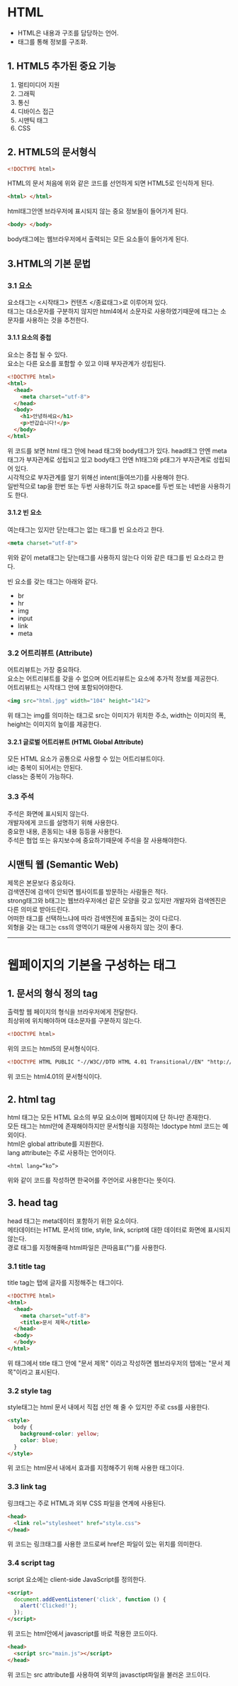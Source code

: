 # HTML
- HTML은 내용과 구조를 담당하는 언어.
- 태그를 통해 정보를 구조화.

## 1. HTML5 추가된 중요 기능
1. 멀티미디어 지원
2. 그래픽
3. 통신
4. 디바이스 접근
5. 시맨틱 태그
6. CSS

## 2. HTML5의 문서형식
```html
<!DOCTYPE html>
```
HTML의 문서 처음에 위와 같은 코드를 선언하게 되면 HTML5로 인식하게 된다.  
```html
<html> </html>
```
html태그안엔 브라우저에 표시되지 않는 중요 정보들이 들어가게 된다.
```html
<body> </body>
```
body태그에는 웹브라우저에서 출력되는 모든 요소들이 들어가게 된다.  

## 3.HTML의 기본 문법

### 3.1 요소
요소태그는 <시작태그> 컨텐츠 </종료태그>로 이루어져 있다.  
태그는 대소문자를 구분하지 않지만 html4에서 소문자로 사용하였기때문에 태그는 소문자를 사용하는 것을 추천한다.  

#### 3.1.1 요소의 중첩
요소는 중첩 될 수 있다.  
요소는 다른 요소를 포함할 수 있고 이때 부자관계가 성립된다.  
```html
<!DOCTYPE html>
<html>
  <head>
    <meta charset="utf-8">
  </head>
  <body>
    <h1>안녕하세요</h1>
    <p>반갑습니다!</p>
  </body>
</html>
```
위 코드를 보면 html 태그 안에 head 태그와 body태그가 있다. head태그 안엔 meta태그가 부자관계로 성립되고 있고 body태그 안엔 h1태그와 p태그가 부자관계로 성립되어 있다.  
시각적으로 부자관계를 알기 위해선 intent(들여쓰기)를 사용해야 한다.  
일반적으로 tap을 한번 또는 두번 사용하기도 하고 space를 두번 또는 네번을 사용하기도 한다.  

#### 3.1.2 빈 요소
여는태그는 있지만 닫는태그는 없는 태그를 빈 요소라고 한다.
```html
<meta charset="utf-8">
```
위와 같이 meta태그는 닫는태그를 사용하지 않는다 이와 같은 태그를 빈 요소라고 한다.  

빈 요소를 갖는 태그는 아래와 같다.
- br
- hr
- img
- input
- link
- meta

### 3.2 어트리뷰트 (Attribute)
어트리뷰트는 가장 중요하다.  
요소는 어트리뷰트를 갖을 수 없으며 어트리뷰트는 요소에 추가적 정보를 제공한다.  
어트리뷰트는 시작태그 안에 포함되어야한다.  
```html
<img src="html.jpg" width="104" height="142">
```
위 태그는 img를 의미하는 태그로 src는 이미지가 위치한 주소, width는 이미지의 폭, height는 이미지의 높이를 제공한다.  

#### 3.2.1 글로벌 어트리뷰트 (HTML Global Attribute)
모든 HTML 요소가 공통으로 사용할 수 있는 어트리뷰트이다.  
id는 중복이 되어서는 안된다.  
class는 중복이 가능하다.

### 3.3 주석
주석은 화면에 표시되지 않는다.  
개발자에게 코드를 설명하기 위해 사용한다.  
중요한 내용, 혼동되는 내용 등등을 사용한다.  
주석은 협업 또는 유지보수에 중요하기때문에 주석을 잘 사용해야한다.  

## 시맨틱 웹 (Semantic Web)
제목은 본문보다 중요하다.  
검색엔진에 검색이 안되면 웹사이트를 방문하는 사람들은 적다.  
strong태그와 b태그는 웹브라우저에선 같은 모양을 갖고 있지만 개발자와 검색엔진은 다른 의미로 받아드린다.  
어떠한 태그를 선택하느냐에 따라 검색엔진에 표출되는 것이 다르다.  
외형을 갖는 태그는 css의 영역이기 때문에 사용하지 않는 것이 좋다.  

- - -
# 웹페이지의 기본을 구성하는 태그

## 1. 문서의 형식 정의 tag
출력할 웹 페이지의 형식을 브라우저에게 전달한다.  
최상위에 위치해야하며 대소문자를 구분하지 않는다.  
```html
<!DOCTYPE html>
```   
위의 코드는 html5의 문서형식이다.
```html
<!DOCTYPE HTML PUBLIC "-//W3C//DTD HTML 4.01 Transitional//EN" "http://www.w3.org/TR/html4/loose.dtd">
```
위 코드는 html4.01의 문서형식이다.  

## 2. html tag
html 태그는 모든 HTML 요소의 부모 요소이며 웹페이지에 단 하나만 존재한다.  
모든 태그는 html안에 존재해야하지만 문서형식을 지정하는 !doctype html 코드는 예외이다.  
html은 global attribute를 지원한다.  
lang attribute는 주로 사용하는 언어이다.  
```
<html lang=“ko”>
```
위와 같이 코드를 작성하면 한국어를 주언어로 사용한다는 뜻이다.  

## 3. head tag
head 태그는 meta데이터 포함하기 위한 요소이다.  
메타데이터는 HTML 문서의 title, style, link, script에 대한 데이터로 화면에 표시되지 않는다.  
경로 태그를 지정해줄때 html파일은 큰따음표("")를 사용한다.  

### 3.1 title tag
title tag는 탭에 글자를 지정해주는 태그이다.  
```html
<!DOCTYPE html>
<html>
  <head>
    <meta charset="utf-8">
    <title>문서 제목</title>
  </head>
  <body>
  </body>
</html>
```
위 태그에서 title 태그 안에 "문서 제목" 이라고 작성하면 웹브라우저의 탭에는 "문서 제목"이라고 표시된다.  

### 3.2 style tag
style태그는 html 문서 내에서 직접 선언 해 줄 수 있지만 주로 css를 사용한다.  
```html
<style>
  body {
    background-color: yellow;
    color: blue;
  }
</style>
```
위 코드는 html문서 내에서 효과를 지정해주기 위해 사용한 태그이다.  

### 3.3 link tag
링크태그는 주로 HTML과 외부 CSS 파일을 연계에 사용된다.
```html
<head>
  <link rel="stylesheet" href="style.css">
</head>
```
위 코드는 링크태그를 사용한 코드로써 href은 파일이 있는 위치를 의미한다.  

### 3.4 script tag
script 요소에는 client-side JavaScript를 정의한다.  
```html
<script>
  document.addEventListener('click', function () {
    alert('Clicked!');
  });
</script>
```
위 코드는 html안에서 javascript를 바로 적용한 코드이다.  
```html
<head>
  <script src="main.js"></script>
</head>
```
위 코드는 src attribute를 사용하여 외부의 javasctipt파일을 불러온 코드이다. 